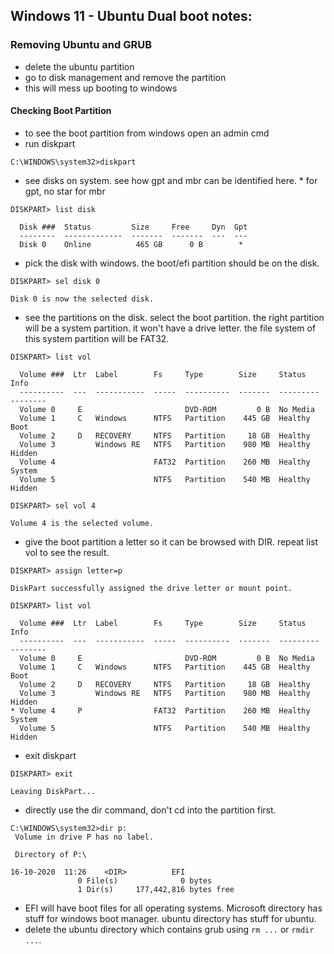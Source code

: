 ## Windows 11 - Ubuntu Dual boot notes:

### Removing Ubuntu and GRUB
- delete the ubuntu partition
- go to disk management and remove the partition
- this will mess up booting to windows

#### Checking Boot Partition
- to see the boot partition from windows open an admin cmd
- run diskpart
```
C:\WINDOWS\system32>diskpart
```
- see disks on system. see how gpt and mbr can be identified here. * for gpt, no star for mbr
```
DISKPART> list disk

  Disk ###  Status         Size     Free     Dyn  Gpt
  --------  -------------  -------  -------  ---  ---
  Disk 0    Online          465 GB      0 B        *
```
- pick the disk with windows. the boot/efi partition should be on the disk.
```
DISKPART> sel disk 0

Disk 0 is now the selected disk.
```
- see the partitions on the disk. select the boot partition. the right partition will be a system partition. it won't have a drive letter. the file system of this system partition will be FAT32.
```
DISKPART> list vol

  Volume ###  Ltr  Label        Fs     Type        Size     Status     Info
  ----------  ---  -----------  -----  ----------  -------  ---------  --------
  Volume 0     E                       DVD-ROM         0 B  No Media
  Volume 1     C   Windows      NTFS   Partition    445 GB  Healthy    Boot
  Volume 2     D   RECOVERY     NTFS   Partition     18 GB  Healthy
  Volume 3         Windows RE   NTFS   Partition    980 MB  Healthy    Hidden
  Volume 4                      FAT32  Partition    260 MB  Healthy    System
  Volume 5                      NTFS   Partition    540 MB  Healthy    Hidden

DISKPART> sel vol 4

Volume 4 is the selected volume.
```
- give the boot partition a letter so it can be browsed with DIR. repeat list vol to see the result.
```
DISKPART> assign letter=p

DiskPart successfully assigned the drive letter or mount point.

DISKPART> list vol

  Volume ###  Ltr  Label        Fs     Type        Size     Status     Info
  ----------  ---  -----------  -----  ----------  -------  ---------  --------
  Volume 0     E                       DVD-ROM         0 B  No Media
  Volume 1     C   Windows      NTFS   Partition    445 GB  Healthy    Boot
  Volume 2     D   RECOVERY     NTFS   Partition     18 GB  Healthy
  Volume 3         Windows RE   NTFS   Partition    980 MB  Healthy    Hidden
* Volume 4     P                FAT32  Partition    260 MB  Healthy    System
  Volume 5                      NTFS   Partition    540 MB  Healthy    Hidden
```
- exit diskpart
```
DISKPART> exit

Leaving DiskPart...
```
- directly use the dir command, don't cd into the partition first.
```
C:\WINDOWS\system32>dir p:
 Volume in drive P has no label.

 Directory of P:\

16-10-2020  11:26    <DIR>          EFI
               0 File(s)              0 bytes
               1 Dir(s)     177,442,816 bytes free

```
- EFI will have boot files for all operating systems. Microsoft directory has stuff for windows boot manager. ubuntu directory has stuff for ubuntu.
- delete the ubuntu directory which contains grub using `rm ...` or `rmdir ...`.
